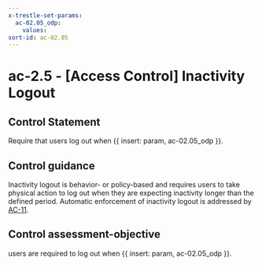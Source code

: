 ```yaml
---
x-trestle-set-params:
  ac-02.05_odp:
    values:
sort-id: ac-02.05
---
```


# ac-2.5 - \[Access Control\] Inactivity Logout

## Control Statement

Require that users log out when {{ insert: param, ac-02.05_odp }}.

## Control guidance

Inactivity logout is behavior- or policy-based and requires users to take physical action to log out when they are expecting inactivity longer than the defined period. Automatic enforcement of inactivity logout is addressed by [AC-11](#ac-11).

## Control assessment-objective

users are required to log out when {{ insert: param, ac-02.05_odp }}.
